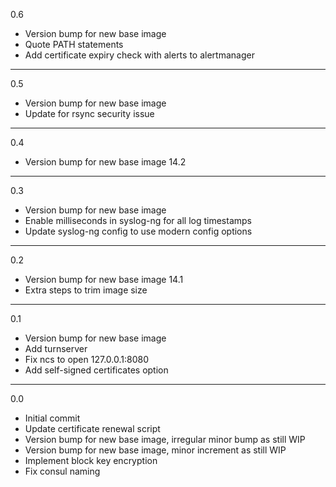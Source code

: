 0.6

* Version bump for new base image
* Quote PATH statements
* Add certificate expiry check with alerts to alertmanager

---

0.5

* Version bump for new base image
* Update for rsync security issue

---

0.4

* Version bump for new base image 14.2

---

0.3

* Version bump for new base image
* Enable milliseconds in syslog-ng for all log timestamps
* Update syslog-ng config to use modern config options

---

0.2

* Version bump for new base image 14.1
* Extra steps to trim image size

---

0.1

* Version bump for new base image
* Add turnserver
* Fix ncs to open 127.0.0.1:8080
* Add self-signed certificates option

---

0.0

* Initial commit
* Update certificate renewal script
* Version bump for new base image, irregular minor bump as still WIP
* Version bump for new base image, minor increment as still WIP
* Implement block key encryption
* Fix consul naming
